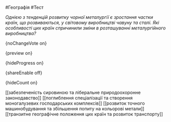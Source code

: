 #Географія #Тест

*Однією з тенденцій розвитку чорної металургії є зростання частки країн,  що розвиваються, у світовому виробництві чавуну та сталі. Які  особливості цих країн спричинили зміни в розташуванні металургійного  виробництва?*

{noChangeVote on}

{preview on}

{hideProgress on}

{shareEnable off}

{hideCount on}

[[забезпеченість сировиною та ліберальне природоохоронне законодавство]]
[[поглиблення спеціалізації та створення моногалузевих господарських комплексів]]
[[розвиток точного машинобудування та збільшення попиту на кольорові метали]]
[[транзитне географічне положення цих країн та розвиток транспорту]]
